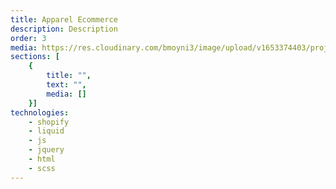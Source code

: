 ```yaml
---
title: Apparel Ecommerce
description: Description
order: 3
media: https://res.cloudinary.com/bmoyni3/image/upload/v1653374403/projects/dd-us-featured_brkzfm.jpg
sections: [
    { 
        title: "",
        text: "",
        media: []
    }]
technologies: 
    - shopify
    - liquid
    - js
    - jquery
    - html
    - scss
---
```

<project-sections :project="{ sections, technologies, title, description }"></project-sections>

